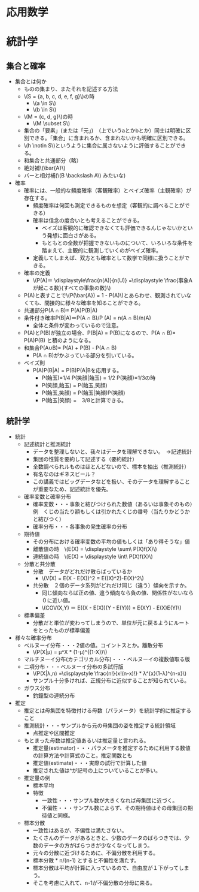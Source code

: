 <script type="text/x-mathjax-config">MathJax.Hub.Config({tex2jax:{inlineMath:[['\$','\$'],['\\(','\\)']],processEscapes:true},CommonHTML: {matchFontHeight:false}});</script>
<script type="text/javascript" async src="https://cdnjs.cloudflare.com/ajax/libs/mathjax/2.7.1/MathJax.js?config=TeX-MML-AM_CHTML"></script>

応用数学
============
# 統計学
## 集合と確率
- 集合とは何か
  - ものの集まり、またそれを記述する方法
  - \\\(S = {a, b, c, d, e, f, g}\\\)の時
    - \\\(a \in S\\\)
    - \\\(b \in S\\\)
  - \\\(M = {c, d, g}\\\)の時
    - \\\(M \subset S\\\)
  - 集合の「要素」(または「元」)　（上でいうaとかbとか）同士は明確に区別できる。「集合」に含まれるか、含まれないかも明確に区別できる。
  - \\\(h \notin S\\\)というように集合に属さないように評価することができる。
  - 和集合と共通部分（略）
  - 絶対補\\\(\bar{A}\\\)
  - バーと相対補(\\\(B \backslash A\\\) みたいな)
- 確率
  - 確率には、一般的な頻度確率（客観確率）とベイズ確率（主観確率）が存在する。
    - 頻度確率は何回も測定できるものを想定（客観的に調べることができる）
    - 確率は信念の度合いとも考えることができる。
      - ベイズは客観的に確認できなくても評価できるんじゃないかという発想に面白さがある。
      - もともとの全数が把握できないものについて、いろいろな条件を踏まえて、主観的に観測していくのがベイズ確率。
    - 定義してしまえば、双方とも確率として数学で同様に扱うことができる。
  - 確率の定義　
    - \\\(P(A)＝ \displaystyle\frac{n(A)}{n(U)} =\displaystyle \frac{事象Aが起こる数}{すべての事象の数}\\\)
  - P(A)と表すことで\\\(P(\bar{A}) = 1 - P(A)\\\)とあらわせ、観測されていなくても、間接的に様々な確率を知ることができる。
  - 共通部分P(A ∩ B)= P(A)P(B|A)
  - 条件付き確率P(B|A)＝P(A ∩ B)/P (A) = n(A ∩ B)/n(A)
    - 全体と条件が変わっているので注意。
  - P(A)とP(B)が独立の場合、P(B|A) = P(B)になるので、P(A ∩ B)= P(A)P(B) と積のようになる。
  - 和集合P(A∪B)= P(A) + P(B) - P(A ∩ B)
    - P(A ∩ B)がかぶっている部分を引いている。
  - ベイズ則
    - P(A)P(B|A) = P(B)P(A|Bを応用する。
      - P(飴玉)=1/4 P(笑顔|飴玉) = 1/2 P(笑顔)=1/3の時
      - P(笑顔,飴玉) = P(飴玉,笑顔)
      - P(飴玉,笑顔) = P(飴玉|笑顔)P(笑顔)
      - P(飴玉|笑顔) =　3/8と計算できる。
## 統計学
- 統計
  - 記述統計と推測統計
    - データを整理しないと、我々はデータを理解できない。　→記述統計
    - 集団の性質を要約して記述する（要約統計）
    - 全数調べられルものはほとんどないので、標本を抽出（推測統計）
    - 有名なのはギネスビール？
    - この講義ではビッグデータなどを扱い、そのデータを理解することが重要なため、記述統計を優先。
  - 確率変数と確率分布
    - 確率変数・・・事象と結びつけられた数値（あるいは事象そのもの）例　くじの当たり額もしくは引かれたくじの番号（当たりかどうかと結びつく）
    - 確率分布・・・各事象の発生確率の分布
  - 期待値
    - その分布における確率変数の平均の値もしくは「あり得そうな」値
    - 離散値の時　\\\(E(X) = \displaystyle \sum\ P(X)f(X)\\\)
    - 連続値の時　\\\(E(X) = \displaystyle \int\ P(X)f(X)\\\)
  - 分散と共分散
    - 分散　データがどれだけ散らばっているか
      - \\\(V(X) = E(X - E(X))^2 = E((X)^2)-E(X)^2\\\)
    - 共分散　２個のデータ系列がどれだけ同じ（違う）傾向を示すか。
      - 同じ傾向ならば正の値、違う傾向なら負の値、関係性がないなら０に近い値。
      - \\\(COV(X,Y) ＝ E((X - E(X))(Y - E(Y))) = E(XY) - E(X)E(Y)\\\)
  - 標準偏差
    - 分散だと単位が変わってしまうので、単位が元に戻るようにルートをとったものが標準偏差
- 様々な確率分布
  - ベルヌーイ分布・・・2値の値。コイントスとか。離散分布
    - \\\(P(X|μ) = μ^X * (1-μ)^{(1-X)}\\\)
  - マルチヌーイ分布(カテゴリカル分布)・・・ベルヌーイの複数値取る版
  - 二項分布・・・ベルヌーイ分布の多試行版
    - \\\(P(X|λ,n) =\displaystyle \frac{n!}{x!(n-x)!} * λ^{x}(1-λ)^{n-x}\\\)
    - サンプル十分多ければ、正規分布に近似することが知られている。
  - ガウス分布
    - 釣鐘型の連続分布
- 推定
  - 推定とは母集団を特徴付ける母数（パラメータ）を統計学的に推定すること
  - 推測統計・・・サンプルから元の母集団の姿を推定する統計領域
    - 点推定や区間推定
  - もとまった母数は推定値あるいは推定量と言われる。
    - 推定量(estimator)・・・パラメータを推定するために利用する数値の計算方法や計算式のこと。推定関数とも
    - 推定値(estimate)・・・実際の試行で計算した値
    - 推定された値は^が記号の上についていることが多い。
  - 推定量の例
    - 標本平均
    - 特徴
      - 一致性・・・サンプル数が大きくなれば母集団に近づく。
      - 不偏性・・・サンプル数によらず、その期待値はその母集団の期待値と同様。
  - 標本分散
    - 一致性はあるが、不偏性は満たさない。
    - たくさんのデータがあるときと、少数のデータのばらつきでは、少数のデータの方がばらつきが少なくなってしまう。
    - 元々の分散に近づけるために、不偏分散を利用する。
    - 標本分散 * n/(n-1) とすると不偏性を満たす。
    - 標本分散は平均が計算に入っているので、自由度が１下がってしまう。
    - そこを考慮に入れて、n-1が不偏分散の分母に来る。